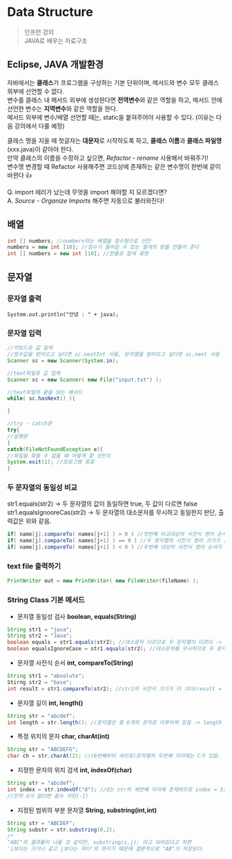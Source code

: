 # Data Structure
> 인프런 강의  
> JAVA로 배우는 자료구조

## Eclipse, JAVA 개발환경

자바에서는 **클래스**가 프로그램을 구성하는 기본 단위이며, 메서드와 변수 모두 클래스 외부에 선언할 수 없다.  
변수를 클래스 내 메서드 외부에 생성한다면 **전역변수**와 같은 역할을 하고, 메서드 안에 선언한 변수는 **지역변수**와 같은 역할을 한다.  
메서드 외부에 변수/배열 선언할 때는, static을 붙혀주어야 사용할 수 있다. (이유는 다음 강의에서 다룰 예정)  

클래스 명을 지을 때 첫글자는 **대문자**로 시작하도록 하고, **클래스 이름**과 **클래스 파일명**(xxx.java)이 같아야 한다.  
만약 클래스의 이름을 수정하고 싶으면, *Refactor - rename* 사용해서 바꿔주기!  
변수명 변경할 때 Refactor 사용해주면 코드상에 존재하는 같은 변수명이 한번에 같이 바뀐다 :thumbsup:  

Q. import 에러가 났는데 무엇을 import 해야할 지 모르겠다면?  
A. *Source - Organize Imports* 해주면 자동으로 불러와진다!  

## 배열
```java
int [] numbers; //numbers라는 배열을 정수형으로 선언
numbers = new int [10]; //정수가 들어갈 수 있는 열개의 방을 만들어 준다
int [] numbers = new int [10]; //한줄로 합쳐 표현
```

## 문자열
### 문자열 출력
`System.out.println("안녕 : " + java);`
### 문자열 입력
```java
//키보드로 값 입력
//정수값을 받아오고 싶다면 sc.nextInt 사용, 문자열을 읽어오고 싶다면 sc.next 사용
Scanner sc = new Scanner(System.in);

//text파일로 값 입력
Scanner sc = new Scanner( new File("input.txt") );

//text파일의 끝을 읽는 메서드
while( sc.hasNext() ){

}

//try - catch문
try{
//실행문
}
catch(FileNotFoundException e){
//파일을 찾을 수 없을 때 어떻게 할 것인지
System.exit(1); //프로그램 종료
}
```
### 두 문자열의 동일성 비교
str1.equals(str2) -> 두 문자열의 값이 동일하면 true, 두 값이 다르면 false  
str1.equalsIgnooreCas(str2) → 두 문자열의 대소문자를 무시하고 동일한지 판단, 출력값은 위와 같음.    
```java
if( name[j].compareTo( names[j+1] ) > 0 ) //첫번째 비교대상의 사전식 영어 순서가 더 높으면
if( name[j].compareTo( names[j+1] ) == 0 ) //두 문자열의 사전식 영어 크기가 동일하면( a == a)
if( name[j].compareTo( names[j+1] ) < 0 ) //두번째 대상의 사전식 영어 순서가 더 높으면
```
### text file 출력하기
```java
PrintWriter out = new PrintWriter( new FileWriter(fileName) ); 
```
### String Class 기본 메서드
* 문자열 동일성 검사
**boolean, equals(String)**  
```java
String str1 = "java";
String str2 = "Java";
boolean equals = str1.equals(str2); //대소문자 다르므로 두 문자열이 다르다 -> false
boolean equalsIgnoreCase = str1.equals(str2); //대소문자를 무시하므로 두 문자열은 같다 -> ture
```
* 문자열 사전식 순서
**int, compareTo(String)**
```java
String str1 = "absolute";
Stirng str2 = "base";
int result = str1.compareTo(str2); //str1의 사전식 크기가 더 크다(result = 양수)
```
* 문자열 길이
**int, length()**
```java
String str = "abcdef";
int length = str.length(); //문자열은 총 6개의 문자로 이루어져 있음 -> length = 6
```
* 특정 위치의 문자
**char, charAt(int)**
```java
String str = "ABCDEFG";
char ch = str.charAt(2); //(0번째부터 세므로)문자열의 두번째 자리에는 C가 있음.
```
* 지정한 문자의 위치 검색
**int, indexOf(char)**
```java
String str = "abcdef";
int index = str.indexOf("d"); //d는 str의 세번째 자리에 존재하므로 index = 3;
//만약 d가 없다면 음수 리턴(-1)
```
* 지정된 범위의 부분 문자열
**String, substring(int,int)**
```java
String str = "ABCDEF";
String substr = str.substring(0,2);
/*
"ABC"의 결과물이 나올 것 같지만, substring(i,j); 라고 되어있다고 치면
'i보다는 크거나 같고 j보다는 작다'의 뜻이기 때문에 결론적으로 "AB"가 저장된다.
```
















